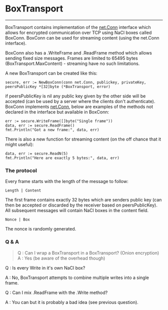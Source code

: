 BoxTransport
============
------------

BoxTransport contains implementation of the [net.Conn](https://golang.org/pkg/net/#Conn) interface which allows for encrypted communication over TCP using NaCl boxes called BoxConn.  BoxConn can be used for streaming content (using the net.Conn interface).

BoxConn also has a .WriteFrame and .ReadFrame method which allows sending fixed size messages. Frames are limited to 65495 bytes (BoxTransport.MaxContent) - streaming have no such limitations.

A new BoxTransport can be created like this:

    secure, err := NewBoxConn(conn net.Conn, publickey, privateKey, peersPublicKey *[32]byte (*BoxTransport, error)

if peersPublicKey is nil any public key given by the other side will be accepted (can be used by a server where the clients don't authenticate). BoxConn implements  [net.Conn](https://golang.org/pkg/net/#Conn), below are examples of the methods not declared in the interface but available in BoxConn:

    err := secure.WriteFrame([]byte("Single frame"))
    data, err := secure.ReadFrame()
    fmt.Println("Got a new frame:", data, err)

There is also a new function for streaming content (on the off chance that it might useful):

    data, err := secure.ReadN(5)
    fmt.Println("Here are exactly 5 bytes:", data, err)

### The protocol

Every frame starts with the length of the message to follow:

    Length | Content

The first frame contains exactly 32 bytes which are senders public key (can then be accepted or discarded by the receiver based on peersPublicKey). All subsequent messages will contain NaCl boxes in the content field.

    Nonce | Box

The nonce is randomly generated.

### Q & A

> Q : Can I wrap a BoxTransport in a BoxTransport? (Onion encryption)
> A : Yes (be aware of the overhead though)




Q : Is every Write in it's own NaCl box?

A : No, BoxTransport attempts to combine multiple writes into a single frame.




Q : Can I mix .ReadFrame with the .Write method?

A : You can but it is probably a bad idea (see previous question).
